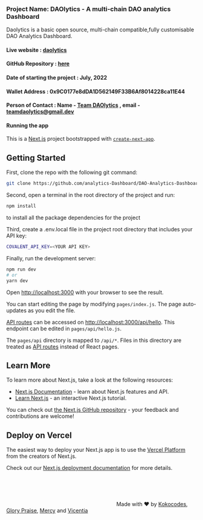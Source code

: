 ### Project Name: DAOlytics - A multi-chain DAO analytics Dashboard

Daolytics is a basic open source, multi-chain compatible,fully customisable DAO Analytics Dashboard.

#### Live website : [daolytics](https://github.com/analytics-Dashboard/DAO-Analytics-Dashboard.git)

#### GitHub Repository : [here](https://github.com/analytics-Dashboard/DAO-Analytics-Dashboard.git)

<!-- #### Short Pitch : Please see this [pitchdeck](https://www.canva.com/design/DAExSawuwJU/bM04_PNJSpMcUB03UF9hAA/view?utm_content=DAExSawuwJU&utm_campaign=designshare&utm_medium=link&utm_source=sharebutton) explaining the Pain points, Target Audience and the solution
#### AdobeXD Mockup : Please go through this [Mockup](https://xd.adobe.com/view/4a2143da-b252-42f0-b331-9147fec72fa0-1f72/?fullscreen) which shows how we envision DAOlytics -->

<!-- #### Demo video and small pitch : [video](https://drive.google.com/drive/folders/1smP2WS9i943l5PxesTcSD8hcYghUljt5?usp=sharing) -->

#### Date of starting the project : July, 2022

#### Wallet Address : 0x9C0177e8dDA1D562149F33B6Af8014228ca11E44

#### Person of Contact : Name - [Team DAOlytics](https://twitter.com/SethMcKilla) , email - teamdaolytics@gmail.dev

<!-- #### Additional Documents : Please have a look at this [pdf](https://github.com/Seth-McKilla/daolytics/blob/main/DAOlytics%20features.pdf) which explains about the present as well as the future features of DAOlytics in detail. -->


#### Running the app

This is a [Next.js](https://nextjs.org/) project bootstrapped with [`create-next-app`](https://github.com/vercel/next.js/tree/canary/packages/create-next-app).

## Getting Started

First, clone the repo with the following git command:

```bash
git clone https://github.com/analytics-Dashboard/DAO-Analytics-Dashboard.git
```

Second, open a terminal in the root directory of the project and run:

```bash
npm install
```

to install all the package dependencies for the project

Third, create a .env.local file in the project root directory that includes your API key:

```bash
COVALENT_API_KEY=<YOUR API KEY>
```

Finally, run the development server:

```bash
npm run dev
# or
yarn dev
```

Open [http://localhost:3000](http://localhost:3000) with your browser to see the result.

You can start editing the page by modifying `pages/index.js`. The page auto-updates as you edit the file.

[API routes](https://nextjs.org/docs/api-routes/introduction) can be accessed on [http://localhost:3000/api/hello](http://localhost:3000/api/hello). This endpoint can be edited in `pages/api/hello.js`.

The `pages/api` directory is mapped to `/api/*`. Files in this directory are treated as [API routes](https://nextjs.org/docs/api-routes/introduction) instead of React pages.

## Learn More

To learn more about Next.js, take a look at the following resources:

- [Next.js Documentation](https://nextjs.org/docs) - learn about Next.js features and API.
- [Learn Next.js](https://nextjs.org/learn) - an interactive Next.js tutorial.

You can check out [the Next.js GitHub repository](https://github.com/vercel/next.js/) - your feedback and contributions are welcome!

## Deploy on Vercel

The easiest way to deploy your Next.js app is to use the [Vercel Platform](https://vercel.com/new?utm_medium=default-template&filter=next.js&utm_source=create-next-app&utm_campaign=create-next-app-readme) from the creators of Next.js.

Check out our [Next.js deployment documentation](https://nextjs.org/docs/deployment) for more details.

<br />
<br />
<br />


&nbsp;&nbsp;&nbsp;&nbsp;&nbsp;&nbsp;&nbsp;&nbsp;&nbsp;&nbsp;&nbsp;&nbsp;&nbsp;&nbsp;&nbsp;&nbsp;&nbsp;&nbsp;&nbsp;&nbsp;&nbsp;&nbsp;&nbsp;&nbsp;&nbsp;&nbsp;&nbsp;&nbsp;&nbsp;&nbsp;&nbsp;&nbsp;&nbsp;&nbsp;&nbsp;&nbsp;&nbsp;&nbsp;&nbsp;&nbsp;&nbsp;&nbsp;&nbsp;&nbsp;&nbsp;&nbsp;&nbsp;&nbsp;&nbsp;&nbsp;&nbsp;&nbsp;&nbsp;&nbsp;&nbsp;&nbsp;&nbsp;&nbsp;&nbsp;&nbsp;&nbsp;&nbsp;&nbsp;&nbsp;&nbsp;&nbsp;&nbsp;&nbsp;&nbsp;&nbsp;&nbsp;&nbsp;&nbsp;&nbsp;Made with :heart: by [Kokocodes](https://github.com/EnebeliEmmanuel), [Glory Praise](https://github.com/emmaglorypraise), [Mercy](https://github.com/OdionMercy8) and [Vicentia](https://github.com/vicent...) 

